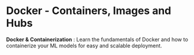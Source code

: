 # Docker - Containers, Images and Hubs


**Docker & Containerization** : Learn the fundamentals of Docker and how to containerize your ML models for easy and scalable deployment.
